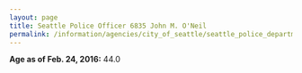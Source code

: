 ```yaml
---
layout: page
title: Seattle Police Officer 6835 John M. O'Neil
permalink: /information/agencies/city_of_seattle/seattle_police_department/copbook/6835/
---
```


**Age as of Feb. 24, 2016:** 44.0

